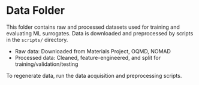# Data Folder

This folder contains raw and processed datasets used for training and evaluating ML surrogates. Data is downloaded and preprocessed by scripts in the `scripts/` directory.

- Raw data: Downloaded from Materials Project, OQMD, NOMAD
- Processed data: Cleaned, feature-engineered, and split for training/validation/testing

To regenerate data, run the data acquisition and preprocessing scripts.